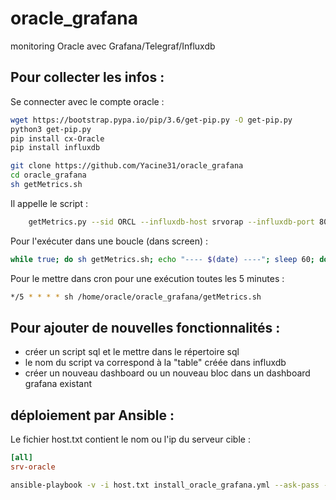 # oracle_grafana
monitoring Oracle avec Grafana/Telegraf/Influxdb

## Pour collecter les infos : 

Se connecter avec le compte oracle :

```bash
wget https://bootstrap.pypa.io/pip/3.6/get-pip.py -O get-pip.py
python3 get-pip.py
pip install cx-Oracle
pip install influxdb
```

```bash
git clone https://github.com/Yacine31/oracle_grafana
cd oracle_grafana
sh getMetrics.sh
```

Il appelle le script : 
```bash
	getMetrics.py --sid ORCL --influxdb-host srvorap --influxdb-port 8086 --influxdb-database influx --sql-directory sql
```

Pour l'exécuter dans une boucle (dans screen) :
```bash
while true; do sh getMetrics.sh; echo "---- $(date) ----"; sleep 60; done
```

Pour le mettre dans cron pour une exécution toutes les 5 minutes : 
```bash
*/5 * * * * sh /home/oracle/oracle_grafana/getMetrics.sh
```
## Pour ajouter de nouvelles fonctionnalités : 
- créer un script sql et le mettre dans le répertoire sql
- le nom du script va correspond à la "table" créée dans influxdb
- créer un nouveau dashboard ou un nouveau bloc dans un dashboard grafana existant

## déploiement par Ansible : 
Le fichier host.txt contient le nom ou l'ip du serveur cible :
```ini
[all]
srv-oracle
```

```bash
ansible-playbook -v -i host.txt install_oracle_grafana.yml --ask-pass -u oracle -e 'ansible_python_interpreter=/usr/bin/python3' -e 'ansible_python_interpreter=/usr/bin/python3'
```
